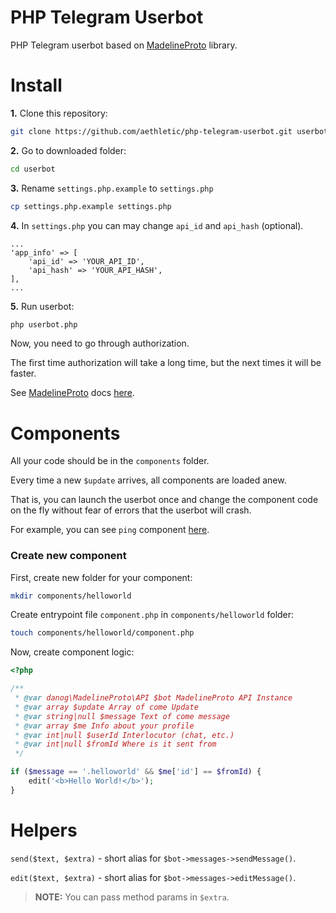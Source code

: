 # PHP Telegram Userbot

PHP Telegram userbot based on [MadelineProto](https://docs.madelineproto.xyz/) library.

# Install
**1.** Clone this repository:
```bash
git clone https://github.com/aethletic/php-telegram-userbot.git userbot
```

**2.** Go to downloaded folder:
```bash
cd userbot
```

**3.** Rename `settings.php.example` to `settings.php`
```bash
cp settings.php.example settings.php
```

**4.** In `settings.php` you can may change `api_id` and `api_hash` (optional).
```
...
'app_info' => [
    'api_id' => 'YOUR_API_ID',
    'api_hash' => 'YOUR_API_HASH',
],
...
```

**5.** Run userbot:
```bash
php userbot.php
```

Now, you need to go through authorization. 

The first time authorization will take a long time, but the next times it will be faster.

See [MadelineProto](https://docs.madelineproto.xyz/) docs [here](https://docs.madelineproto.xyz/).

# Components
All your code should be in the `components` folder.

Every time a new `$update` arrives, all components are loaded anew. 

That is, you can launch the userbot once and change the component code on the fly without fear of errors that the userbot will crash.

For example, you can see `ping` component [here](https://github.com/aethletic/php-telegram-userbot/tree/master/components/ping).

### Create new component

First, create new folder for your component:
```bash
mkdir components/helloworld
```

Create entrypoint file `component.php` in `components/helloworld` folder:
```bash
touch components/helloworld/component.php
```

Now, create component logic:
```php
<?php 

/**
 * @var danog\MadelineProto\API $bot MadelineProto API Instance
 * @var array $update Array of come Update
 * @var string|null $message Text of come message
 * @var array $me Info about your profile
 * @var int|null $userId Interlocutor (chat, etc.)
 * @var int|null $fromId Where is it sent from
 */

if ($message == '.helloworld' && $me['id'] == $fromId) {
    edit('<b>Hello World!</b>');
}
```

# Helpers

`send($text, $extra)` - short alias for `$bot->messages->sendMessage()`.

`edit($text, $extra)` - short alias for `$bot->messages->editMessage()`.

> **NOTE:** You can pass method params in `$extra`.








